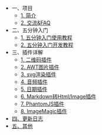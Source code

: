 - 一、项目
	- [1. 简介]()
	- [2. 交流&FAQ](简介/交流.md)
- 二、五分钟入门
	- [1. 五分钟入门使用教程](入门/五分钟入门使用教程.md)
	- [2. 五分钟入门开发教程](入门/五分钟入门开发教程.md)
- 三、插件详解
	- [1. 二维码插件]()
	- [2. AWT图片插件]()
	- [3. svg渲染插件]()
	- [4. 音频插件]()
	- [5. 日期插件]()
	- [6. Markdown转Html/Image插件]()
	- [7. PhantomJS插件]()
	- [8. ImageMagic插件]()
- [四、更新日志](迭代/更新日志.md)
- [五、其他](其他/其他.md)